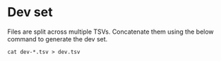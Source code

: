 # Dev set

Files are split across multiple TSVs. Concatenate them using the below command to generate the dev set.
```
cat dev-*.tsv > dev.tsv
```
